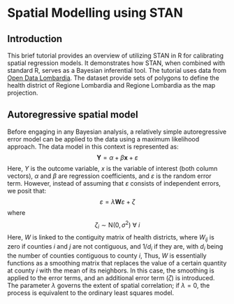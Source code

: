 Spatial Modelling using STAN
================

## Introduction

This brief tutorial provides an overview of utilizing STAN in R for
calibrating spatial regression models. It demonstrates how STAN, when
combined with standard R, serves as a Bayesian inferential tool. The
tutorial uses data from [Open Data
Lombardia](https://www.dati.lombardia.it/). The dataset provide sets of
polygons to define the health district of Regione Lombardia and Regione
Lombardia as the map projection.

## Autoregressive spatial model

Before engaging in any Bayesian analysis, a relatively simple
autoregressive error model can be applied to the data using a maximum
likelihood approach. The data model in this context is represented as:
$$\mathbf{Y} = \alpha + \beta \mathbf{x} + \varepsilon$$ Here, $Y$ is
the outcome variable, $x$ is the variable of interest (both column
vectors), $\alpha$ and $\beta$ are regression coefficients, and
$\varepsilon$ is the random error term. However, instead of assuming
that $\varepsilon$ consists of independent errors, we posit that:
$$\varepsilon = \lambda \mathbf{W} \varepsilon + \zeta$$ where
$$\zeta_i \sim \textrm{N}(0,\sigma^2) \ \forall \  i$$ Here, $W$ is
linked to the contiguity matrix of health districts, where $W_{ij}$ is
zero if counties $i$ and $j$ are not contiguous, and $1/d_i$ if they
are, with $d_i$ being the number of counties contiguous to county $i$,
Thus, $W$ is essentially functions as a smoothing matrix that replaces
the value of a certain quantity at county $i$ with the mean of its
neighbors. In this case, the smoothing is applied to the error terms,
and an additional error term ($\zeta$) is introduced. The parameter
$\lambda$ governs the extent of spatial correlation; if $\lambda = 0$,
the process is equivalent to the ordinary least squares model.

